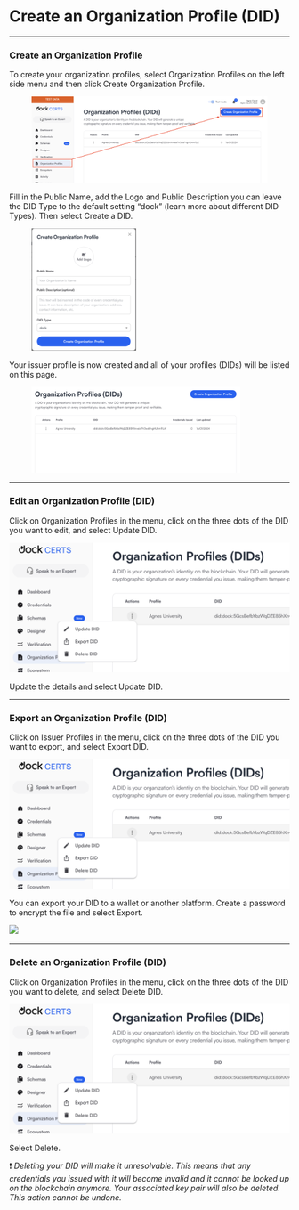 # Create an Organization Profile (DID)

***

### Create an Organization Profile <a href="#h_95e2ff9378" id="h_95e2ff9378"></a>

To create your organization profiles, select Organization Profiles on the left side menu and then click Create Organization Profile.

<div align="left">

<figure><img src="../.gitbook/assets/Screenshot 2024-01-19 at 14.11.19.png" alt="" width="563"><figcaption></figcaption></figure>

</div>

Fill in the Public Name, add the Logo and Public Description you can leave the DID Type to the default setting “dock” (learn more about different DID Types). Then select Create a DID.

<div align="left">

<figure><img src="../.gitbook/assets/Screenshot 2024-01-19 at 14.13.24.png" alt="" width="188"><figcaption></figcaption></figure>

</div>

Your issuer profile is now created and all of your profiles (DIDs) will be listed on this page.

<div align="left">

<figure><img src="../.gitbook/assets/Screenshot 2024-01-19 at 14.36.06.png" alt="" width="375"><figcaption></figcaption></figure>

</div>

***

### Edit an Organization Profile (DID) <a href="#h_c1052e8bf2" id="h_c1052e8bf2"></a>

Click on Organization Profiles in the menu, click on the three dots of the DID you want to edit, and select Update DID.

![](<../.gitbook/assets/Screenshot 2024-01-19 at 14.38.28.png>)

Update the details and select Update DID.

***

### Export an Organization Profile (DID) <a href="#h_157926b249" id="h_157926b249"></a>

Click on Issuer Profiles in the menu, click on the three dots of the DID you want to export, and select Export DID.

![](<../.gitbook/assets/Screenshot 2024-01-19 at 14.38.28.png>)

You can export your DID to a wallet or another platform. Create a password to encrypt the file and select Export.

![](https://downloads.intercomcdn.com/i/o/797658873/66234318d10e677cec479706/Screenshot+2023-08-01+at+14.37.22.png)

***

### Delete an Organization Profile (DID) <a href="#h_88118e48bc" id="h_88118e48bc"></a>

Click on Organization Profiles in the menu, click on the three dots of the DID you want to delete, and select Delete DID.

![](<../.gitbook/assets/Screenshot 2024-01-19 at 14.38.28.png>)

Select Delete.

:exclamation: _Deleting your DID will make it unresolvable. This means that any credentials you issued with it will become invalid and it cannot be looked up on the blockchain anymore. Your associated key pair will also be deleted. This action cannot be undone._
